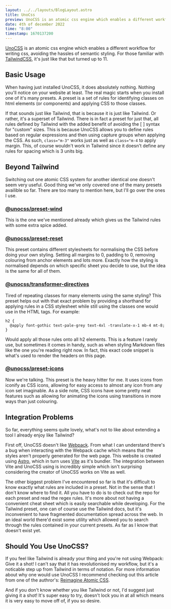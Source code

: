 ```yaml
---
layout: ../../layouts/BlogLayout.astro
title: UnoCss
preview: UnoCSS is an atomic css engine which enables a different workflow for writing css, avoiding the hassles of semantic styling. For those familiar with TailwindCSS...
date: 4th of december 2022
time: "8:00"
timestamp: 1670137200
---
```


[UnoCSS](https://github.com/unocss/unocss) is an atomic css engine which enables a different workflow for writing css, avoiding the hassles of semantic styling. For those familiar with [TailwindCSS](https://tailwindcss.com/), it's just like that but turned up to 11.

## Basic Usage

When having just installed UnoCSS, it does absolutely nothing. Nothing you'll notice on your website at least. The real magic starts when you install one of it's many presets. A preset is a set of rules for identifying classes on html elements (or components) and applying CSS to those classes.

If that sounds just like Tailwind, that is because it is just like Tailwind. Or rather, it's a superset of Tailwind. There is in fact a preset for just that, all rules defined by Tailwind with the added benefit of avoiding the [ ] syntax for "custom" sizes. This is because UnoCSS allows you to define rules based on regular expressions and then using capture groups when applying the CSS. As such, `class="m-3"` works just as well as `class="m-4` to apply margin. This, of course wouldn't work in Tailwind since it doesn't define any rules for spacing which is 3 units big.

## Beyond Tailwind

Switching out one atomic CSS system for another identical one doesn't seem very useful. Good thing we've only covered one of the many presets availible so far. There are too many to mention here, but I'll go over the ones I use.

### [@unocss/preset-wind](https://github.com/unocss/unocss/tree/main/packages/preset-wind)

This is the one we've mentioned already which gives us the Tailwind rules with some extra spice added.
### [@unocss/preset-reset](https://www.npmjs.com/package/@unocss/reset)

This preset contains different stylesheets for normalising the CSS before doing your own styling. Setting all margins to 0, padding to 0, removing colouring from anchor elements and lots more. Exactly how the styling is normalised depends on which specific sheet you decide to use, but the idea is the same for all of them.

### [@unocss/transformer-directives](https://github.com/unocss/unocss/tree/main/packages/transformer-directives)

Tired of repeating classes for many elements using the same styling? This preset helps out with that exact problem by providing a shorthand for applying rules in a CSS stylesheet while still using the classes one would use in the HTML tags. For example:
```
h2 {
  @apply font-gothic text-pale-grey text-4xl -translate-x-1 mb-4 mt-8;
}
```
Would apply all those rules onto all h2 elements. This is a feature I rarely use, but sometimes it comes in handy, such as when styling Markdown files like the one you're reading right now. In fact, this exact code snippet is what's used to render the headers on this page.

### [@unocss/preset-icons](https://github.com/unocss/unocss/tree/main/packages/preset-icons)

Now we're talking. This preset is the heavy hitter for me. It uses icons from iconify as CSS icons, allowing for easy access to almost any icon from any icon set imaginable. As a side note, CSS icons have some pretty neat features such as allowing for animating the icons using transitions in more ways than just colouring.

## Integration Problems

So far, everything seems quite lovely, what's not to like about extending a tool I already enjoy like Tailwind?

First off, UnoCSS doesn't like [Webpack](https://webpack.js.org/). From what I can understand there's a bug when interacting with the Webpack cache which means that the styles aren't properly generated for the web page. This website is created using [Astro](https://astro.build/), which in turn uses [Vite](https://vitejs.dev/) as it's bundler. The integration between Vite and UnoCSS using is incredibly simple which isn't surprising considering the creator of UnoCSS works on Vite as well.

The other biggest problem I've encountered so far is that it's difficult to know exactly what rules are included in a preset. Not in the sense that I don't know where to find it. All you have to do is to check out the repo for each preset and read the regex rules. It's more about not having a convenient cheat sheet which is easily searchable while developing. For the Tailwind preset, one can of course use the Tailwind docs, but it's inconvenient to have fragmented documentation spread across the web. In an ideal world there'd exist some utility which allowed you to search through the rules contained in your current presets. As far as I know that doesn't exist yet.

## Should You Use UnoCSS?

If you feel like Tailwind is already your thing and you're not using Webpack: Give it a shot! I can't say that it has revolutionised my workflow, but it's a noticable step up from Tailwind in terms of notation. For more information about why one would use UnoCSS I recommend checking out this article from one of the authror's: [Reimagine Atomic CSS](https://antfu.me/posts/reimagine-atomic-css).

And if you don't know whether you like Tailwind or not, I'd suggest just giving it a shot! It's super easy to try, doesn't lock you in at all which means it is very easy to move off of, if you so desire.
